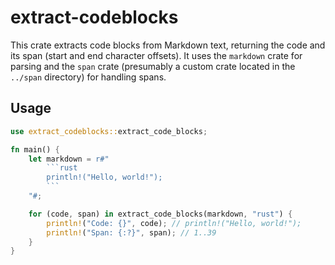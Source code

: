 # extract-codeblocks

This crate extracts code blocks from Markdown text, returning the code and its span (start and end character offsets). It uses the `markdown` crate for parsing and the `span` crate (presumably a custom crate located in the `../span` directory) for handling spans.

## Usage

````rust
use extract_codeblocks::extract_code_blocks;

fn main() {
    let markdown = r#"
        ```rust
        println!("Hello, world!");
        ```
    "#;

    for (code, span) in extract_code_blocks(markdown, "rust") {
        println!("Code: {}", code); // println!("Hello, world!");
        println!("Span: {:?}", span); // 1..39
    }
}
````
